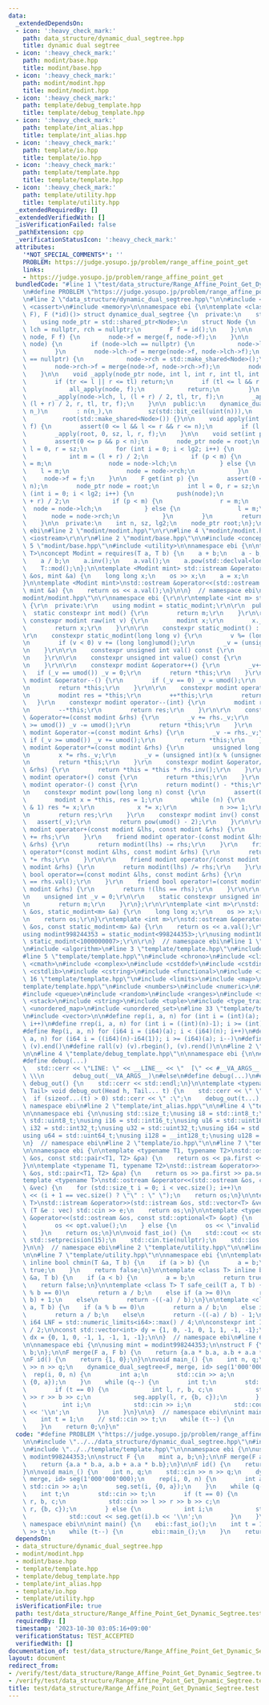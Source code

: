 ```yaml
---
data:
  _extendedDependsOn:
  - icon: ':heavy_check_mark:'
    path: data_structure/dynamic_dual_segtree.hpp
    title: dynamic dual segtree
  - icon: ':heavy_check_mark:'
    path: modint/base.hpp
    title: modint/base.hpp
  - icon: ':heavy_check_mark:'
    path: modint/modint.hpp
    title: modint/modint.hpp
  - icon: ':heavy_check_mark:'
    path: template/debug_template.hpp
    title: template/debug_template.hpp
  - icon: ':heavy_check_mark:'
    path: template/int_alias.hpp
    title: template/int_alias.hpp
  - icon: ':heavy_check_mark:'
    path: template/io.hpp
    title: template/io.hpp
  - icon: ':heavy_check_mark:'
    path: template/template.hpp
    title: template/template.hpp
  - icon: ':heavy_check_mark:'
    path: template/utility.hpp
    title: template/utility.hpp
  _extendedRequiredBy: []
  _extendedVerifiedWith: []
  _isVerificationFailed: false
  _pathExtension: cpp
  _verificationStatusIcon: ':heavy_check_mark:'
  attributes:
    '*NOT_SPECIAL_COMMENTS*': ''
    PROBLEM: https://judge.yosupo.jp/problem/range_affine_point_get
    links:
    - https://judge.yosupo.jp/problem/range_affine_point_get
  bundledCode: "#line 1 \"test/data_structure/Range_Affine_Point_Get_Dynamic_Segtree.test.cpp\"\
    \n#define PROBLEM \"https://judge.yosupo.jp/problem/range_affine_point_get\"\n\
    \n#line 2 \"data_structure/dynamic_dual_segtree.hpp\"\n\n#include <bit>\n#include\
    \ <cassert>\n#include <memory>\n\nnamespace ebi {\n\ntemplate <class F, F (*merge)(F,\
    \ F), F (*id)()> struct dynamice_dual_segtree {\n  private:\n    struct Node;\n\
    \    using node_ptr = std::shared_ptr<Node>;\n    struct Node {\n        node_ptr\
    \ lch = nullptr, rch = nullptr;\n        F f = id();\n    };\n\n    void all_apply(node_ptr\
    \ node, F f) {\n        node->f = merge(f, node->f);\n    }\n\n    void push(node_ptr\
    \ node) {\n        if (node->lch == nullptr) {\n            node->lch = std::make_shared<Node>();\n\
    \        }\n        node->lch->f = merge(node->f, node->lch->f);\n        if (node->rch\
    \ == nullptr) {\n            node->rch = std::make_shared<Node>();\n        }\n\
    \        node->rch->f = merge(node->f, node->rch->f);\n        node->f = id();\n\
    \    }\n\n    void _apply(node_ptr node, int l, int r, int tl, int tr, F f) {\n\
    \        if (tr <= l || r <= tl) return;\n        if (tl <= l && r <= tr) {\n\
    \            all_apply(node, f);\n            return;\n        }\n        push(node);\n\
    \        _apply(node->lch, l, (l + r) / 2, tl, tr, f);\n        _apply(node->rch,\
    \ (l + r) / 2, r, tl, tr, f);\n    }\n\n  public:\n    dynamice_dual_segtree(int\
    \ n_)\n        : n(n_),\n          sz(std::bit_ceil(uint(n))),\n          lg2(std::countr_zero(uint(sz))),\n\
    \          root(std::make_shared<Node>()) {}\n\n    void apply(int l, int r, F\
    \ f) {\n        assert(0 <= l && l <= r && r <= n);\n        if (l == r) return;\n\
    \        _apply(root, 0, sz, l, r, f);\n    }\n\n    void set(int p, F f) {\n\
    \        assert(0 <= p && p < n);\n        node_ptr node = root;\n        int\
    \ l = 0, r = sz;\n        for (int i = 0; i < lg2; i++) {\n            push(node);\n\
    \            int m = (l + r) / 2;\n            if (p < m) {\n                r\
    \ = m;\n                node = node->lch;\n            } else {\n            \
    \    l = m;\n                node = node->rch;\n            }\n        }\n   \
    \     node->f = f;\n    }\n\n    F get(int p) {\n        assert(0 <= p && p <\
    \ n);\n        node_ptr node = root;\n        int l = 0, r = sz;\n        for\
    \ (int i = 0; i < lg2; i++) {\n            push(node);\n            int m = (l\
    \ + r) / 2;\n            if (p < m) {\n                r = m;\n              \
    \  node = node->lch;\n            } else {\n                l = m;\n         \
    \       node = node->rch;\n            }\n        }\n        return node->f;\n\
    \    }\n\n  private:\n    int n, sz, lg2;\n    node_ptr root;\n};\n\n}  // namespace\
    \ ebi\n#line 2 \"modint/modint.hpp\"\n\r\n#line 4 \"modint/modint.hpp\"\n#include\
    \ <iostream>\r\n\r\n#line 2 \"modint/base.hpp\"\n\n#include <concepts>\n#line\
    \ 5 \"modint/base.hpp\"\n#include <utility>\n\nnamespace ebi {\n\ntemplate <class\
    \ T>\nconcept Modint = requires(T a, T b) {\n    a + b;\n    a - b;\n    a * b;\n\
    \    a / b;\n    a.inv();\n    a.val();\n    a.pow(std::declval<long long>());\n\
    \    T::mod();\n};\n\ntemplate <Modint mint> std::istream &operator>>(std::istream\
    \ &os, mint &a) {\n    long long x;\n    os >> x;\n    a = x;\n    return os;\n\
    }\n\ntemplate <Modint mint>\nstd::ostream &operator<<(std::ostream &os, const\
    \ mint &a) {\n    return os << a.val();\n}\n\n}  // namespace ebi\n#line 7 \"\
    modint/modint.hpp\"\n\r\nnamespace ebi {\r\n\r\ntemplate <int m> struct static_modint\
    \ {\r\n  private:\r\n    using modint = static_modint;\r\n\r\n  public:\r\n  \
    \  static constexpr int mod() {\r\n        return m;\r\n    }\r\n\r\n    static\
    \ constexpr modint raw(int v) {\r\n        modint x;\r\n        x._v = v;\r\n\
    \        return x;\r\n    }\r\n\r\n    constexpr static_modint() : _v(0) {}\r\n\
    \r\n    constexpr static_modint(long long v) {\r\n        v %= (long long)umod();\r\
    \n        if (v < 0) v += (long long)umod();\r\n        _v = (unsigned int)v;\r\
    \n    }\r\n\r\n    constexpr unsigned int val() const {\r\n        return _v;\r\
    \n    }\r\n\r\n    constexpr unsigned int value() const {\r\n        return val();\r\
    \n    }\r\n\r\n    constexpr modint &operator++() {\r\n        _v++;\r\n     \
    \   if (_v == umod()) _v = 0;\r\n        return *this;\r\n    }\r\n    constexpr\
    \ modint &operator--() {\r\n        if (_v == 0) _v = umod();\r\n        _v--;\r\
    \n        return *this;\r\n    }\r\n\r\n    constexpr modint operator++(int) {\r\
    \n        modint res = *this;\r\n        ++*this;\r\n        return res;\r\n \
    \   }\r\n    constexpr modint operator--(int) {\r\n        modint res = *this;\r\
    \n        --*this;\r\n        return res;\r\n    }\r\n\r\n    constexpr modint\
    \ &operator+=(const modint &rhs) {\r\n        _v += rhs._v;\r\n        if (_v\
    \ >= umod()) _v -= umod();\r\n        return *this;\r\n    }\r\n    constexpr\
    \ modint &operator-=(const modint &rhs) {\r\n        _v -= rhs._v;\r\n       \
    \ if (_v >= umod()) _v += umod();\r\n        return *this;\r\n    }\r\n    constexpr\
    \ modint &operator*=(const modint &rhs) {\r\n        unsigned long long x = _v;\r\
    \n        x *= rhs._v;\r\n        _v = (unsigned int)(x % (unsigned long long)umod());\r\
    \n        return *this;\r\n    }\r\n    constexpr modint &operator/=(const modint\
    \ &rhs) {\r\n        return *this = *this * rhs.inv();\r\n    }\r\n\r\n    constexpr\
    \ modint operator+() const {\r\n        return *this;\r\n    }\r\n    constexpr\
    \ modint operator-() const {\r\n        return modint() - *this;\r\n    }\r\n\r\
    \n    constexpr modint pow(long long n) const {\r\n        assert(0 <= n);\r\n\
    \        modint x = *this, res = 1;\r\n        while (n) {\r\n            if (n\
    \ & 1) res *= x;\r\n            x *= x;\r\n            n >>= 1;\r\n        }\r\
    \n        return res;\r\n    }\r\n    constexpr modint inv() const {\r\n     \
    \   assert(_v);\r\n        return pow(umod() - 2);\r\n    }\r\n\r\n    friend\
    \ modint operator+(const modint &lhs, const modint &rhs) {\r\n        return modint(lhs)\
    \ += rhs;\r\n    }\r\n    friend modint operator-(const modint &lhs, const modint\
    \ &rhs) {\r\n        return modint(lhs) -= rhs;\r\n    }\r\n    friend modint\
    \ operator*(const modint &lhs, const modint &rhs) {\r\n        return modint(lhs)\
    \ *= rhs;\r\n    }\r\n\r\n    friend modint operator/(const modint &lhs, const\
    \ modint &rhs) {\r\n        return modint(lhs) /= rhs;\r\n    }\r\n    friend\
    \ bool operator==(const modint &lhs, const modint &rhs) {\r\n        return lhs.val()\
    \ == rhs.val();\r\n    }\r\n    friend bool operator!=(const modint &lhs, const\
    \ modint &rhs) {\r\n        return !(lhs == rhs);\r\n    }\r\n\r\n  private:\r\
    \n    unsigned int _v = 0;\r\n\r\n    static constexpr unsigned int umod() {\r\
    \n        return m;\r\n    }\r\n};\r\n\r\ntemplate <int m>\r\nstd::istream &operator>>(std::istream\
    \ &os, static_modint<m> &a) {\r\n    long long x;\r\n    os >> x;\r\n    a = x;\r\
    \n    return os;\r\n}\r\ntemplate <int m>\r\nstd::ostream &operator<<(std::ostream\
    \ &os, const static_modint<m> &a) {\r\n    return os << a.val();\r\n}\r\n\r\n\
    using modint998244353 = static_modint<998244353>;\r\nusing modint1000000007 =\
    \ static_modint<1000000007>;\r\n\r\n}  // namespace ebi\n#line 1 \"template/template.hpp\"\
    \n#include <algorithm>\n#line 3 \"template/template.hpp\"\n#include <bitset>\n\
    #line 5 \"template/template.hpp\"\n#include <chrono>\n#include <climits>\n#include\
    \ <cmath>\n#include <complex>\n#include <cstddef>\n#include <cstdint>\n#include\
    \ <cstdlib>\n#include <cstring>\n#include <functional>\n#include <iomanip>\n#line\
    \ 16 \"template/template.hpp\"\n#include <limits>\n#include <map>\n#line 19 \"\
    template/template.hpp\"\n#include <numbers>\n#include <numeric>\n#include <optional>\n\
    #include <queue>\n#include <random>\n#include <ranges>\n#include <set>\n#include\
    \ <stack>\n#include <string>\n#include <tuple>\n#include <type_traits>\n#include\
    \ <unordered_map>\n#include <unordered_set>\n#line 33 \"template/template.hpp\"\
    \n#include <vector>\n\n#define rep(i, a, n) for (int i = (int)(a); i < (int)(n);\
    \ i++)\n#define rrep(i, a, n) for (int i = ((int)(n)-1); i >= (int)(a); i--)\n\
    #define Rep(i, a, n) for (i64 i = (i64)(a); i < (i64)(n); i++)\n#define RRep(i,\
    \ a, n) for (i64 i = ((i64)(n)-i64(1)); i >= (i64)(a); i--)\n#define all(v) (v).begin(),\
    \ (v).end()\n#define rall(v) (v).rbegin(), (v).rend()\n\n#line 2 \"template/debug_template.hpp\"\
    \n\n#line 4 \"template/debug_template.hpp\"\n\nnamespace ebi {\n\n#ifdef LOCAL\n\
    #define debug(...)                                                      \\\n \
    \   std::cerr << \"LINE: \" << __LINE__ << \"  [\" << #__VA_ARGS__ << \"]:\",\
    \ \\\n        debug_out(__VA_ARGS__)\n#else\n#define debug(...)\n#endif\n\nvoid\
    \ debug_out() {\n    std::cerr << std::endl;\n}\n\ntemplate <typename Head, typename...\
    \ Tail> void debug_out(Head h, Tail... t) {\n    std::cerr << \" \" << h;\n  \
    \  if (sizeof...(t) > 0) std::cerr << \" :\";\n    debug_out(t...);\n}\n\n}  //\
    \ namespace ebi\n#line 2 \"template/int_alias.hpp\"\n\n#line 4 \"template/int_alias.hpp\"\
    \n\nnamespace ebi {\n\nusing std::size_t;\nusing i8 = std::int8_t;\nusing u8 =\
    \ std::uint8_t;\nusing i16 = std::int16_t;\nusing u16 = std::uint16_t;\nusing\
    \ i32 = std::int32_t;\nusing u32 = std::uint32_t;\nusing i64 = std::int64_t;\n\
    using u64 = std::uint64_t;\nusing i128 = __int128_t;\nusing u128 = __uint128_t;\n\
    \n}  // namespace ebi\n#line 2 \"template/io.hpp\"\n\n#line 7 \"template/io.hpp\"\
    \n\nnamespace ebi {\n\ntemplate <typename T1, typename T2>\nstd::ostream &operator<<(std::ostream\
    \ &os, const std::pair<T1, T2> &pa) {\n    return os << pa.first << \" \" << pa.second;\n\
    }\n\ntemplate <typename T1, typename T2>\nstd::istream &operator>>(std::istream\
    \ &os, std::pair<T1, T2> &pa) {\n    return os >> pa.first >> pa.second;\n}\n\n\
    template <typename T>\nstd::ostream &operator<<(std::ostream &os, const std::vector<T>\
    \ &vec) {\n    for (std::size_t i = 0; i < vec.size(); i++)\n        os << vec[i]\
    \ << (i + 1 == vec.size() ? \"\" : \" \");\n    return os;\n}\n\ntemplate <typename\
    \ T>\nstd::istream &operator>>(std::istream &os, std::vector<T> &vec) {\n    for\
    \ (T &e : vec) std::cin >> e;\n    return os;\n}\n\ntemplate <typename T>\nstd::ostream\
    \ &operator<<(std::ostream &os, const std::optional<T> &opt) {\n    if (opt) {\n\
    \        os << opt.value();\n    } else {\n        os << \"invalid value\";\n\
    \    }\n    return os;\n}\n\nvoid fast_io() {\n    std::cout << std::fixed <<\
    \ std::setprecision(15);\n    std::cin.tie(nullptr);\n    std::ios::sync_with_stdio(false);\n\
    }\n\n}  // namespace ebi\n#line 2 \"template/utility.hpp\"\n\n#line 5 \"template/utility.hpp\"\
    \n\n#line 7 \"template/utility.hpp\"\n\nnamespace ebi {\n\ntemplate <class T>\
    \ inline bool chmin(T &a, T b) {\n    if (a > b) {\n        a = b;\n        return\
    \ true;\n    }\n    return false;\n}\n\ntemplate <class T> inline bool chmax(T\
    \ &a, T b) {\n    if (a < b) {\n        a = b;\n        return true;\n    }\n\
    \    return false;\n}\n\ntemplate <class T> T safe_ceil(T a, T b) {\n    if (a\
    \ % b == 0)\n        return a / b;\n    else if (a >= 0)\n        return (a /\
    \ b) + 1;\n    else\n        return -((-a) / b);\n}\n\ntemplate <class T> T safe_floor(T\
    \ a, T b) {\n    if (a % b == 0)\n        return a / b;\n    else if (a >= 0)\n\
    \        return a / b;\n    else\n        return -((-a) / b) - 1;\n}\n\nconstexpr\
    \ i64 LNF = std::numeric_limits<i64>::max() / 4;\n\nconstexpr int INF = std::numeric_limits<int>::max()\
    \ / 2;\n\nconst std::vector<int> dy = {1, 0, -1, 0, 1, 1, -1, -1};\nconst std::vector<int>\
    \ dx = {0, 1, 0, -1, 1, -1, 1, -1};\n\n}  // namespace ebi\n#line 6 \"test/data_structure/Range_Affine_Point_Get_Dynamic_Segtree.test.cpp\"\
    \n\nnamespace ebi {\n\nusing mint = modint998244353;\n\nstruct F {\n    mint a,\
    \ b;\n};\n\nF merge(F a, F b) {\n    return {a.a * b.a, a.b + a.a * b.b};\n}\n\
    \nF id() {\n    return {1, 0};\n}\n\nvoid main_() {\n    int n, q;\n    std::cin\
    \ >> n >> q;\n    dynamice_dual_segtree<F, merge, id> seg(1'000'000'000);\n  \
    \  rep(i, 0, n) {\n        int a;\n        std::cin >> a;\n        seg.set(i,\
    \ {0, a});\n    }\n    while (q--) {\n        int t;\n        std::cin >> t;\n\
    \        if (t == 0) {\n            int l, r, b, c;\n            std::cin >> l\
    \ >> r >> b >> c;\n            seg.apply(l, r, {b, c});\n        } else {\n  \
    \          int i;\n            std::cin >> i;\n            std::cout << seg.get(i).b\
    \ << '\\n';\n        }\n    }\n}\n\n}  // namespace ebi\n\nint main() {\n    ebi::fast_io();\n\
    \    int t = 1;\n    // std::cin >> t;\n    while (t--) {\n        ebi::main_();\n\
    \    }\n    return 0;\n}\n"
  code: "#define PROBLEM \"https://judge.yosupo.jp/problem/range_affine_point_get\"\
    \n\n#include \"../../data_structure/dynamic_dual_segtree.hpp\"\n#include \"../../modint/modint.hpp\"\
    \n#include \"../../template/template.hpp\"\n\nnamespace ebi {\n\nusing mint =\
    \ modint998244353;\n\nstruct F {\n    mint a, b;\n};\n\nF merge(F a, F b) {\n\
    \    return {a.a * b.a, a.b + a.a * b.b};\n}\n\nF id() {\n    return {1, 0};\n\
    }\n\nvoid main_() {\n    int n, q;\n    std::cin >> n >> q;\n    dynamice_dual_segtree<F,\
    \ merge, id> seg(1'000'000'000);\n    rep(i, 0, n) {\n        int a;\n       \
    \ std::cin >> a;\n        seg.set(i, {0, a});\n    }\n    while (q--) {\n    \
    \    int t;\n        std::cin >> t;\n        if (t == 0) {\n            int l,\
    \ r, b, c;\n            std::cin >> l >> r >> b >> c;\n            seg.apply(l,\
    \ r, {b, c});\n        } else {\n            int i;\n            std::cin >> i;\n\
    \            std::cout << seg.get(i).b << '\\n';\n        }\n    }\n}\n\n}  //\
    \ namespace ebi\n\nint main() {\n    ebi::fast_io();\n    int t = 1;\n    // std::cin\
    \ >> t;\n    while (t--) {\n        ebi::main_();\n    }\n    return 0;\n}"
  dependsOn:
  - data_structure/dynamic_dual_segtree.hpp
  - modint/modint.hpp
  - modint/base.hpp
  - template/template.hpp
  - template/debug_template.hpp
  - template/int_alias.hpp
  - template/io.hpp
  - template/utility.hpp
  isVerificationFile: true
  path: test/data_structure/Range_Affine_Point_Get_Dynamic_Segtree.test.cpp
  requiredBy: []
  timestamp: '2023-10-30 03:05:16+09:00'
  verificationStatus: TEST_ACCEPTED
  verifiedWith: []
documentation_of: test/data_structure/Range_Affine_Point_Get_Dynamic_Segtree.test.cpp
layout: document
redirect_from:
- /verify/test/data_structure/Range_Affine_Point_Get_Dynamic_Segtree.test.cpp
- /verify/test/data_structure/Range_Affine_Point_Get_Dynamic_Segtree.test.cpp.html
title: test/data_structure/Range_Affine_Point_Get_Dynamic_Segtree.test.cpp
---
```

